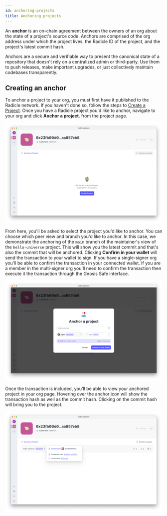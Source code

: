 ```yaml
---
id: anchoring-projects
title: Anchoring projects
---
```


An **anchor** is an on-chain agreement between the owners of an org about the state of a project's source code. Anchors are comprised of the org address under which the project lives, the Radicle ID of the project, and the project's latest commit hash.

Anchors are a secure and verifiable way to present the canonical state of a repository that doesn't rely on a centralized admin or third-party. Use them to push releases, make important upgrades, or just collectively maintain codebases transparently.

## Creating an anchor

To anchor a project to your org, you must first have it published to the Radicle network. If you haven't done so, follow the steps to [Create
a Project][cp]. Once you have a Radicle project you'd like to anchor, navigate to your org and click **Anchor a project**.
from the project page.

![Anchor a project][ap]

From here, you'll be asked to select the project you'd like to anchor. You can choose which peer view and branch you'd like to anchor. In this case, we demonstrate the anchoring of the `main` branch of the maintainer's view of the `hello-universe` project. This will show you the latest commit and that's also the commit that will be anchored. Clicking **Confirm in your wallet** will send the transaction to your wallet to sign. If you have a single-signer org you'll be able to confirm the transaction in your connected wallet. If you are a member in the multi-signer org you'll need to confirm the transaction then execute it the transaction through the Gnosis Safe interface.

![Choose a peer and branch][ap1]

Once the transaction is included, you'll be able to view your anchored project in your org page. Hovering over the anchor icon will show the transaction hash as well as the commit hash. Clicking on the commit hash will bring you to the project.

![Anchor hash][ap2]

[cp]: using-radicle/creating-projects

[ap]: /img/anchor-a-project.png
[ap1]: /img/select-a-branch.png
[ap2]: /img/anchor-hash.png
